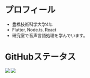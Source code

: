 # プロフィール
- 豊橋技術科学大学4年
- Flutter, Node.ts, React
- 研究室で音声言語処理を学んでいます。

# GitHubステータス
<a href="https://github.com/anuraghazra/github-readme-stats">
  <img align="left" src="https://github-readme-stats.vercel.app/api?username=rmaejima&count_private=true&show_icons=true" />
</a>
<a href="https://github.com/anuraghazra/github-readme-stats">
  <img align="left" src="https://github-readme-stats.vercel.app/api/top-langs/?username=rmaejima" />
</a>
